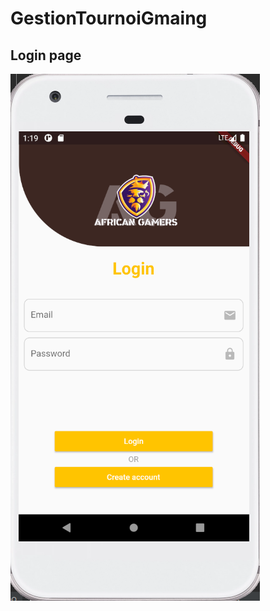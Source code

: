 # GestionTournoiGmaing
## Login page
![GitHub Logo](https://github.com/amir-hermi/GestionTournoiGmaing/blob/main/images/Capture%20d%E2%80%99%C3%A9cran%20(154).png)
